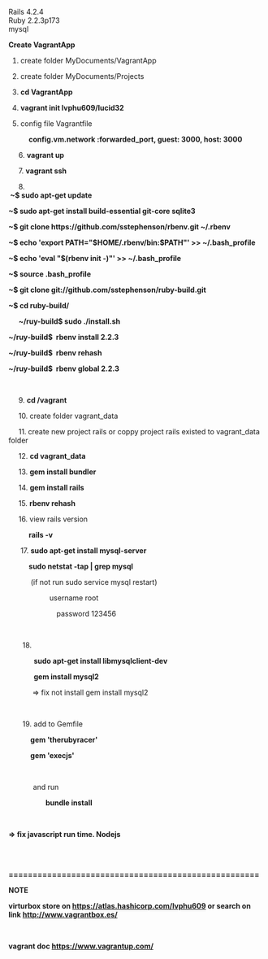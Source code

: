 Rails 4.2.4 <br>
Ruby 2.2.3p173 <br>
mysql 

<p><strong>Create VagrantApp</strong></p>

<ol>
	<li>
	<p>create folder MyDocuments/VagrantApp</p>
	</li>
	<li>
	<p>create folder MyDocuments/Projects</p>
	</li>
	<li>
	<p><strong>cd VagrantApp</strong></p>
	</li>
	<li>
	<p><strong>vagrant init lvphu609/lucid32</strong></p>
	</li>
	<li>
	<p>config file Vagrantfile</p>
	</li>
</ol>

<p><strong>&nbsp; &nbsp; &nbsp; &nbsp; &nbsp; &nbsp; config.vm.network :forwarded_port, guest: 3000, host: 3000</strong></p>

<p>&nbsp; &nbsp; &nbsp;6.&nbsp;<strong>vagrant up</strong></p>

<p>&nbsp; &nbsp; &nbsp;7. <strong>vagrant ssh</strong></p>

<p>&nbsp; &nbsp; &nbsp;8.<br />
<strong>&nbsp;~$ sudo apt-get update</strong></p>

<p><strong>~$ sudo apt-get install build-essential git-core sqlite3</strong></p>

<p><strong>~$ git clone https://github.com/sstephenson/rbenv.git ~/.rbenv</strong></p>

<p><strong>~$ echo &#39;export PATH=&quot;$HOME/.rbenv/bin:$PATH&quot;&#39; &gt;&gt; ~/.bash_profile</strong></p>

<p><strong>~$ echo &#39;eval &quot;$(rbenv init -)&quot;&#39; &gt;&gt; ~/.bash_profile</strong></p>

<p><strong>~$ source .bash_profile</strong></p>

<p><strong>~$ git clone git://github.com/sstephenson/ruby-build.git</strong></p>

<p><strong>~$ cd ruby-build/</strong></p>

<p><strong>&nbsp;&nbsp;&nbsp;&nbsp;&nbsp; ~/ruy-build$ sudo ./install.sh</strong></p>

<p><strong>~/ruy-build$ &nbsp;rbenv install 2.2.3</strong></p>

<p><strong>~/ruy-build$ &nbsp;rbenv rehash</strong></p>

<p><strong>~/ruy-build$ &nbsp;rbenv global 2.2.3</strong></p>

<p>&nbsp;</p>

<p>&nbsp; &nbsp; &nbsp;9.&nbsp;<strong>cd /vagrant</strong></p>

<p>&nbsp; &nbsp; &nbsp;10. create folder vagrant_data</p>

<p>&nbsp; &nbsp; &nbsp;11.<strong>&nbsp;</strong>create new project rails or coppy project rails existed to vagrant_data folder</p>

<p>&nbsp; &nbsp; &nbsp;12. <strong>cd vagrant_data </strong></p>

<p>&nbsp; &nbsp; &nbsp;13.&nbsp;<strong>gem install bundler</strong></p>

<p>&nbsp; &nbsp; &nbsp;14. <strong>gem install rails</strong></p>

<p>&nbsp; &nbsp; &nbsp;15. <strong>rbenv rehash</strong></p>

<p>&nbsp; &nbsp; &nbsp;16. view rails version</p>

<p><strong>&nbsp; &nbsp; &nbsp; &nbsp; &nbsp; &nbsp; rails -v</strong></p>

<p>&nbsp; &nbsp; &nbsp; 17. <strong>sudo apt-get install mysql-server</strong></p>

<p><strong>&nbsp; &nbsp; &nbsp; &nbsp; &nbsp; &nbsp; sudo netstat -tap | grep mysql</strong></p>

<p><strong>&nbsp; &nbsp; &nbsp; &nbsp; &nbsp; &nbsp; </strong>&nbsp;(if not run sudo service mysql restart)</p>

<p><strong>&nbsp; &nbsp; &nbsp; &nbsp; &nbsp; &nbsp; &nbsp; &nbsp; &nbsp; &nbsp; &nbsp; </strong>&nbsp; username root</p>

<p>&nbsp; &nbsp; &nbsp; &nbsp; &nbsp; &nbsp; &nbsp; &nbsp; &nbsp; &nbsp; &nbsp; &nbsp; password 123456</p>

<p>&nbsp;</p>

<p>&nbsp; &nbsp; &nbsp; &nbsp;18.</p>

<p><strong>&nbsp; &nbsp; &nbsp; &nbsp; &nbsp; &nbsp; &nbsp; &nbsp;sudo apt-get install libmysqlclient-dev</strong></p>

<p><strong>&nbsp; &nbsp; &nbsp; &nbsp; &nbsp; &nbsp; &nbsp; &nbsp;gem install mysql2</strong></p>

<p><strong>&nbsp; &nbsp; &nbsp; &nbsp; &nbsp; &nbsp; &nbsp;</strong> &rArr; fix not install gem install mysql2</p>

<p>&nbsp;</p>

<p>&nbsp; &nbsp; &nbsp; &nbsp;19. add to Gemfile</p>

<p><strong>&nbsp; &nbsp; &nbsp; &nbsp; &nbsp; &nbsp; &nbsp;gem &#39;therubyracer&#39; </strong></p>

<p><strong>&nbsp; &nbsp; &nbsp; &nbsp; &nbsp; &nbsp; &nbsp;gem &#39;execjs&#39;</strong></p>

<p>&nbsp;</p>

<p><strong>&nbsp; &nbsp; &nbsp; &nbsp; &nbsp; &nbsp;</strong> &nbsp; and run</p>

<p><strong>&nbsp; &nbsp; &nbsp; &nbsp; &nbsp; &nbsp; &nbsp; &nbsp; &nbsp; &nbsp; &nbsp; bundle install</strong></p>

<p>&nbsp;</p>

<p><strong>=&gt; fix javascript run time. Nodejs</strong></p>

<p><br />
&nbsp;</p>

<p><strong>====================================================</strong></p>

<p><strong>NOTE</strong></p>

<p><strong>virturbox store on <a href="https://atlas.hashicorp.com/lvphu609">https://atlas.hashicorp.com/lvphu609</a> or search on link <a href="http://www.vagrantbox.es/">http://www.vagrantbox.es/</a> </strong></p>

<p>&nbsp;</p>

<p><strong>vagrant doc <a href="https://www.vagrantup.com/">https://www.vagrantup.com/</a></strong></p>


